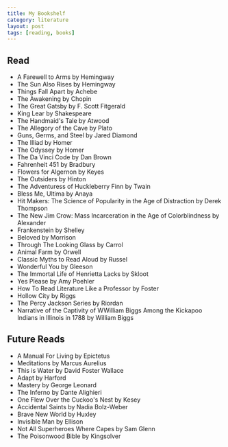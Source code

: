 ```yaml
---
title: My Bookshelf
category: literature
layout: post
tags: [reading, books]
---
```


## Read
* A Farewell to Arms by Hemingway
* The Sun Also Rises by Hemingway
* Things Fall Apart by Achebe
* The Awakening by Chopin 
* The Great Gatsby by F. Scott Fitgerald
* King Lear by Shakespeare
* The Handmaid's Tale by Atwood
* The Allegory of the Cave by Plato
* Guns, Germs, and Steel by Jared Diamond
* The Illiad by Homer
* The Odyssey by Homer
* The Da Vinci Code by Dan Brown
* Fahrenheit 451 by Bradbury
* Flowers for Algernon by Keyes
* The Outsiders by Hinton 
* The Adventuress of Huckleberry Finn by Twain
* Bless Me, Ultima by Anaya
* Hit Makers: The Science of Popularity in the Age of Distraction by Derek Thompson
* The New Jim Crow: Mass Incarceration in the Age of Colorblindness by Alexander
* Frankenstein by Shelley
* Beloved by Morrison
* Through The Looking Glass by Carrol
* Animal Farm by Orwell
* Classic Myths to Read Aloud by Russel
* Wonderful You by Gleeson
* The Immortal Life of Henrietta Lacks by Skloot
* Yes Please by Amy Poehler
* How To Read Literature Like a Professor by Foster
* Hollow City by Riggs
* The Percy Jackson Series by Riordan 
* Narrative of the Captivity of WWilliam Biggs Among the Kickapoo Indians in Illinois in 1788 by William Biggs

## Future Reads
* A Manual For Living by Epictetus
* Meditations by Marcus Aurelius
* This is Water by David Foster Wallace
* Adapt by Harford
* Mastery by George Leonard
* The Inferno by Dante Alighieri
* One Flew Over the Cuckoo's Nest by Kesey
* Accidental Saints by Nadia Bolz-Weber
* Brave New World by Huxley 
* Invisible Man by Ellison
* Not All Superheroes Where Capes by Sam Glenn
* The Poisonwood Bible by Kingsolver

